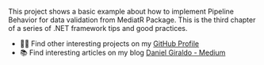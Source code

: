 This project shows a basic example about how to implement Pipeline Behavior for data validation from MediatR Package.
This is the third chapter of a series of .NET framework tips and good practices.

- 👨‍💻 Find other interesting projects on my [GitHub Profile](https://github.com/dafegima/)
- 📚 Find interesting articles on my blog [Daniel Giraldo - Medium](https://medium.com/@daniel_giraldo)
